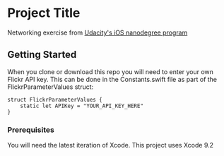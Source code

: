 # Project Title

Networking exercise from [Udacity's iOS nanodegree program](https://www.udacity.com/course/ios-developer-nanodegree--nd003)

## Getting Started

When you clone or download this repo you will need to enter your own Flickr API key.
This can be done in the Constants.swift file as part of the FlickrParameterValues struct:

```
struct FlickrParameterValues {
    static let APIKey = "YOUR_API_KEY_HERE"
}
```
### Prerequisites

You will need the latest iteration of Xcode. This project uses Xcode 9.2
